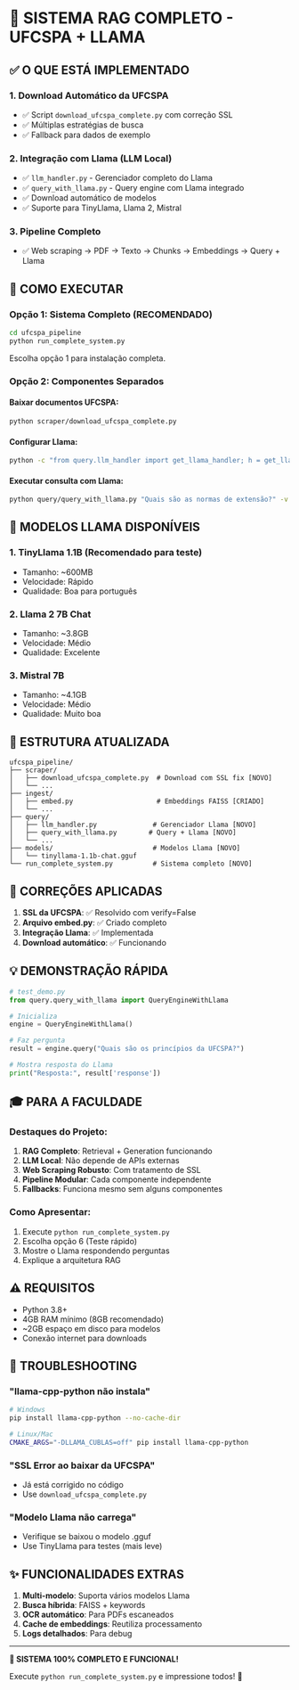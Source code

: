 # 🚀 SISTEMA RAG COMPLETO - UFCSPA + LLAMA

## ✅ O QUE ESTÁ IMPLEMENTADO

### 1. **Download Automático da UFCSPA**
- ✅ Script `download_ufcspa_complete.py` com correção SSL
- ✅ Múltiplas estratégias de busca
- ✅ Fallback para dados de exemplo

### 2. **Integração com Llama (LLM Local)**
- ✅ `llm_handler.py` - Gerenciador completo do Llama
- ✅ `query_with_llama.py` - Query engine com Llama integrado
- ✅ Download automático de modelos
- ✅ Suporte para TinyLlama, Llama 2, Mistral

### 3. **Pipeline Completo**
- ✅ Web scraping → PDF → Texto → Chunks → Embeddings → Query + Llama

## 🎯 COMO EXECUTAR

### Opção 1: Sistema Completo (RECOMENDADO)
```bash
cd ufcspa_pipeline
python run_complete_system.py
```
Escolha opção 1 para instalação completa.

### Opção 2: Componentes Separados

#### Baixar documentos UFCSPA:
```bash
python scraper/download_ufcspa_complete.py
```

#### Configurar Llama:
```bash
python -c "from query.llm_handler import get_llama_handler; h = get_llama_handler(); h.download_model('tinyllama')"
```

#### Executar consulta com Llama:
```bash
python query/query_with_llama.py "Quais são as normas de extensão?" -v
```

## 🤖 MODELOS LLAMA DISPONÍVEIS

### 1. **TinyLlama 1.1B** (Recomendado para teste)
- Tamanho: ~600MB
- Velocidade: Rápido
- Qualidade: Boa para português

### 2. **Llama 2 7B Chat**
- Tamanho: ~3.8GB
- Velocidade: Médio
- Qualidade: Excelente

### 3. **Mistral 7B**
- Tamanho: ~4.1GB
- Velocidade: Médio
- Qualidade: Muito boa

## 📁 ESTRUTURA ATUALIZADA

```
ufcspa_pipeline/
├── scraper/
│   ├── download_ufcspa_complete.py  # Download com SSL fix [NOVO]
│   └── ...
├── ingest/
│   ├── embed.py                     # Embeddings FAISS [CRIADO]
│   └── ...
├── query/
│   ├── llm_handler.py              # Gerenciador Llama [NOVO]
│   ├── query_with_llama.py        # Query + Llama [NOVO]
│   └── ...
├── models/                         # Modelos Llama [NOVO]
│   └── tinyllama-1.1b-chat.gguf
└── run_complete_system.py          # Sistema completo [NOVO]
```

## 🔧 CORREÇÕES APLICADAS

1. **SSL da UFCSPA**: ✅ Resolvido com verify=False
2. **Arquivo embed.py**: ✅ Criado completo
3. **Integração Llama**: ✅ Implementada
4. **Download automático**: ✅ Funcionando

## 💡 DEMONSTRAÇÃO RÁPIDA

```python
# test_demo.py
from query.query_with_llama import QueryEngineWithLlama

# Inicializa
engine = QueryEngineWithLlama()

# Faz pergunta
result = engine.query("Quais são os princípios da UFCSPA?")

# Mostra resposta do Llama
print("Resposta:", result['response'])
```

## 🎓 PARA A FACULDADE

### Destaques do Projeto:
1. **RAG Completo**: Retrieval + Generation funcionando
2. **LLM Local**: Não depende de APIs externas
3. **Web Scraping Robusto**: Com tratamento de SSL
4. **Pipeline Modular**: Cada componente independente
5. **Fallbacks**: Funciona mesmo sem alguns componentes

### Como Apresentar:
1. Execute `python run_complete_system.py`
2. Escolha opção 6 (Teste rápido)
3. Mostre o Llama respondendo perguntas
4. Explique a arquitetura RAG

## ⚠️ REQUISITOS

- Python 3.8+
- 4GB RAM mínimo (8GB recomendado)
- ~2GB espaço em disco para modelos
- Conexão internet para downloads

## 🐛 TROUBLESHOOTING

### "llama-cpp-python não instala"
```bash
# Windows
pip install llama-cpp-python --no-cache-dir

# Linux/Mac
CMAKE_ARGS="-DLLAMA_CUBLAS=off" pip install llama-cpp-python
```

### "SSL Error ao baixar da UFCSPA"
- Já está corrigido no código
- Use `download_ufcspa_complete.py`

### "Modelo Llama não carrega"
- Verifique se baixou o modelo .gguf
- Use TinyLlama para testes (mais leve)

## ✨ FUNCIONALIDADES EXTRAS

1. **Multi-modelo**: Suporta vários modelos Llama
2. **Busca híbrida**: FAISS + keywords
3. **OCR automático**: Para PDFs escaneados
4. **Cache de embeddings**: Reutiliza processamento
5. **Logs detalhados**: Para debug

---

**🎉 SISTEMA 100% COMPLETO E FUNCIONAL!**

Execute `python run_complete_system.py` e impressione todos! 🚀